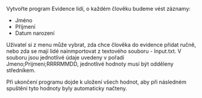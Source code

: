 Vytvořte program Evidence lidí,
o každém člověku budeme vést záznamy:

- Jméno
- Příjmení
- Datum narození


Uživatel si z menu může vybrat, zda chce člověka do evidence přidat ručně,
nebo zda se mají lidé nainmportovat z textového souboru - Input.txt.
V souboru jsou jednotlivé údaje uvedeny v pořadí Jmeno;Prijmeni;RRRRMMDD,
jednotlivé hodnoty musí být odděleny středníkem.


Při ukončení programu dojde k uložení všech hodnot, aby při následném spuštění
tyto hodnoty byly automaticky načteny.